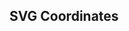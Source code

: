 ## SVG Coordinates

<svg></svg>

<script>

alert("asdf");
var svg = d3.select("svg");
console.log(svg);

</script>
